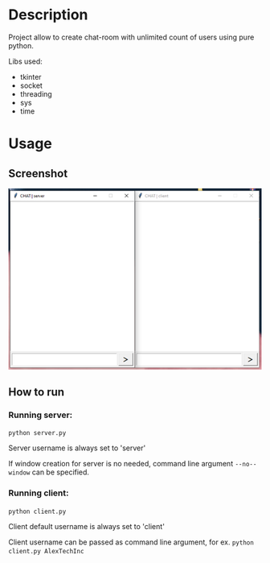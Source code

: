 # Description
Project allow to create chat-room with unlimited count of users using pure python.

Libs used:
 - tkinter
 - socket
 - threading
 - sys
 - time

# Usage
## Screenshot
![Server and Client](https://raw.githubusercontent.com/AlexTechInc/Chat/main/blob/all.png)

## How to run
###	Running server:
```python server.py```

Server username is always set to 'server'

If window creation for server is no needed, command line argument ```--no--window``` can be specified.

### Running client:
```python client.py```

Client default username is always set to 'client'

Client username can be passed as command line argument, for ex. ```python client.py AlexTechInc```

